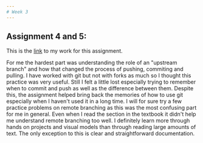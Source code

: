 ```yaml
---
# Week 3 
---
```


## Assignment 4 and 5: 

This is the [link](../../../../gutierrezjdr-git-exercise-02/tree/master/src/main.cpp)  to my work for this assignment.    

For me the hardest part was understanding the role of an "upstream branch" and how that changed the process of pushing, commiting and pulling. I have worked with git but not with forks as much so I thought this practice was very useful. Still I felt a little lost especially trying to remember when to commit and push as well as the difference between them. Despite this, the assignment helped bring back the memories of how to use git especially when I haven't used it in a long time. I  will for sure try a few practice problems on remote branching as this was the most confusing part for me in general. Even when I read the section in the textbook it didn't help me understand remote branching too well. I definitely learn more through hands on projects and visual models than through reading large amounts of text. The only exception to this is clear and straightforward documentation. 
